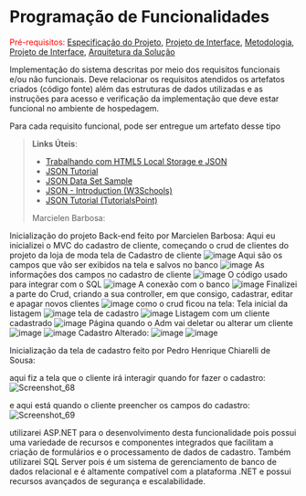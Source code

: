 # Programação de Funcionalidades

<span style="color:red">Pré-requisitos: <a href="2-Especificação do Projeto.md"> Especificação do Projeto</a></span>, <a href="3-Projeto de Interface.md"> Projeto de Interface</a>, <a href="4-Metodologia.md"> Metodologia</a>, <a href="3-Projeto de Interface.md"> Projeto de Interface</a>, <a href="5-Arquitetura da Solução.md"> Arquitetura da Solução</a>

Implementação do sistema descritas por meio dos requisitos funcionais e/ou não funcionais. Deve relacionar os requisitos atendidos os artefatos criados (código fonte) além das estruturas de dados utilizadas e as instruções para acesso e verificação da implementação que deve estar funcional no ambiente de hospedagem.

Para cada requisito funcional, pode ser entregue um artefato desse tipo

> **Links Úteis**:
>
> - [Trabalhando com HTML5 Local Storage e JSON](https://www.devmedia.com.br/trabalhando-com-html5-local-storage-e-json/29045)
> - [JSON Tutorial](https://www.w3resource.com/JSON)
> - [JSON Data Set Sample](https://opensource.adobe.com/Spry/samples/data_region/JSONDataSetSample.html)
> - [JSON - Introduction (W3Schools)](https://www.w3schools.com/js/js_json_intro.asp)
> - [JSON Tutorial (TutorialsPoint)](https://www.tutorialspoint.com/json/index.htm)
> 
> Marcielen Barbosa:
> 
Inicialização do projeto Back-end feito por Marcielen Barbosa:
Aqui eu inicializei o MVC do cadastro de cliente, começando o crud de clientes do projeto da loja de moda
tela de Cadastro de cliente
![image](https://user-images.githubusercontent.com/80776887/228098383-ac574269-1730-49da-bbbf-a2269ca03a85.png)
Aqui são os campos que vão ser exibidos na tela e salvos no banco 
![image](https://user-images.githubusercontent.com/80776887/229657451-0b4e58c4-0fd2-4c05-86ef-06b5ab6a89fe.png)
As informações dos campos no cadastro de cliente 
![image](https://user-images.githubusercontent.com/80776887/229657711-832c7222-0af6-4f84-893e-689cfe34c91c.png)
O código usado para integrar com o SQL
![image](https://user-images.githubusercontent.com/80776887/229657810-c8504f37-a9b8-4768-b5ac-cd43c793a1b4.png)
A conexão com o banco
![image](https://user-images.githubusercontent.com/80776887/229657897-4c049863-9a5b-40b0-86eb-ed2ff23f9dcc.png)
Finalizei a parte do Crud, criando a sua controller, em que consigo, cadastrar, editar e apagar novos clientes
![image](https://user-images.githubusercontent.com/80776887/233697589-76bfcae6-8b65-4c66-bbe2-f61fdc20a693.png)
como o crud ficou na tela: 
Tela inicial da listagem 
![image](https://user-images.githubusercontent.com/80776887/233697823-b6c9fbe8-fe8c-41b4-8cdd-d16771bde26f.png)
tela de cadastro 
![image](https://user-images.githubusercontent.com/80776887/233697920-521cd502-ff5e-4b1d-95f2-78d2c04cea87.png)
Listagem com um cliente cadastrado 
![image](https://user-images.githubusercontent.com/80776887/233697971-b1135591-d899-431f-9896-1f2d95107e47.png)
Página quando o Adm vai deletar ou alterar um cliente 
![image](https://user-images.githubusercontent.com/80776887/233698090-18487832-02ea-4049-b0d9-8361c3347d9f.png)
![image](https://user-images.githubusercontent.com/80776887/233698157-3456e1e3-6be0-4883-ac54-3942e6bc5bd4.png)
Cadastro Alterado:
![image](https://user-images.githubusercontent.com/80776887/233698267-7a6d6c9c-70b5-4766-953d-96c37549a834.png)
![image](https://user-images.githubusercontent.com/80776887/233698313-42987a73-3b06-43d1-add1-51105a7e707a.png)


Inicialização da tela de cadastro feito por Pedro Henrique Chiarelli de Sousa:

aqui fiz a tela que o cliente irá interagir quando for fazer o cadastro:![Screenshot_68](https://github.com/ICEI-PUC-Minas-PMV-SInt/pmv-sint-2023-1-e3-proj-back-t1-time2-projfifash/assets/90483031/e3787af2-8203-4254-89f7-364d65d8e66c)

e aqui está quando o cliente preencher os campos do cadastro: 
![Screenshot_69](https://github.com/ICEI-PUC-Minas-PMV-SInt/pmv-sint-2023-1-e3-proj-back-t1-time2-projfifash/assets/90483031/6ece0bdc-7f7f-46cc-baa1-3ad24c5112b6)

utilizarei ASP.NET para o desenvolvimento desta funcionalidade pois possui uma variedade de recursos e componentes integrados que facilitam a criação de formulários e o processamento de dados de cadastro.
Também utilizarei SQL Server pois é um sistema de gerenciamento de banco de dados relacional e é altamente compatível com a plataforma .NET e possui recursos avançados de segurança e escalabilidade.




